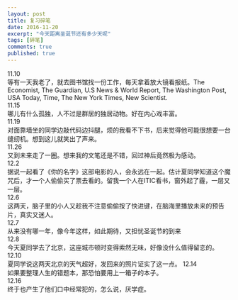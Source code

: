 ```yaml
---
layout: post
title: 复习碎笔
date: 2016-11-20
excerpt: "今天距离圣诞节还有多少天呢"
tags: [碎笔]
comments: true
published: true
---
```

11.10  
等有一天我老了，就去图书馆找一份工作，每天拿着放大镜看报纸。The Economist, The Guardian, U.S News & World Report, The Washington Post, USA Today, Time, The New York Times, New Scientist.   
11.15  
哪儿有什么孤独，人不过是群居的独居动物。好在内心戏丰富。   
11.19  
对面靠墙坐的同学边敲代码边抖腿，烦的我看不下书，后来觉得他可能很想要一台缝纫机。想到这儿就笑出了声来。   
11.26  
又到未来走了一圈。想来我的文笔还是不错，回过神后竟然极为感动。  
12.2  
据说一起看了《你的名字》这部电影的人，会永远在一起。估计夏同学知道这个魔咒后，才一个人偷偷买了票去看的。留我一个人在ITIC看书，窗外起了霾，一层又一层。  
12.6  
这两天，脑子里的小人又趁我不注意偷偷按了快进键，在脑海里播放未来的预告片，真实又迷人。  
12.7  
从来没有哪一年，像今年这样，如此期待，又担忧圣诞节的到来  
12.8  
今天夏同学去了北京，这座城市顿时变得索然无味，好像没什么值得留恋的。  
12.10  
夏同学说这两天北京的天气超好，发回来的照片证实了这一点。 
12.14  
如果要整理人生的错题本，那恐怕要用上一箱子的本子。  
12.16  
终于也产生了他们口中经常犯的，怎么说，厌学症。  
